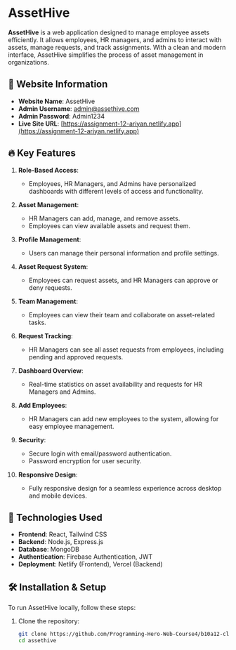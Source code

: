 # AssetHive

**AssetHive** is a web application designed to manage employee assets efficiently. It allows employees, HR managers, and admins to interact with assets, manage requests, and track assignments. With a clean and modern interface, AssetHive simplifies the process of asset management in organizations.

## 📝 Website Information

- **Website Name**: AssetHive
- **Admin Username**: admin@assethive.com
- **Admin Password**: Admin1234
- **Live Site URL**: [https://assignment-12-ariyan.netlify.app](https://assignment-12-ariyan.netlify.app) 

## 🔥 Key Features

1. **Role-Based Access**:
   - Employees, HR Managers, and Admins have personalized dashboards with different levels of access and functionality.

2. **Asset Management**:
   - HR Managers can add, manage, and remove assets.
   - Employees can view available assets and request them.

3. **Profile Management**:
   - Users can manage their personal information and profile settings.

4. **Asset Request System**:
   - Employees can request assets, and HR Managers can approve or deny requests.

5. **Team Management**:
   - Employees can view their team and collaborate on asset-related tasks.

6. **Request Tracking**:
   - HR Managers can see all asset requests from employees, including pending and approved requests.

7. **Dashboard Overview**:
   - Real-time statistics on asset availability and requests for HR Managers and Admins.

8. **Add Employees**:
   - HR Managers can add new employees to the system, allowing for easy employee management.

9. **Security**:
   - Secure login with email/password authentication.
   - Password encryption for user security.

10. **Responsive Design**:
    - Fully responsive design for a seamless experience across desktop and mobile devices.

## 🚀 Technologies Used

- **Frontend**: React, Tailwind CSS
- **Backend**: Node.js, Express.js
- **Database**: MongoDB
- **Authentication**: Firebase Authentication, JWT
- **Deployment**: Netlify (Frontend), Vercel (Backend)

## 🛠️ Installation & Setup

To run AssetHive locally, follow these steps:

1. Clone the repository:
   ```bash
   git clone https://github.com/Programming-Hero-Web-Course4/b10a12-client-side-ariyan-321.git
   cd assethive
